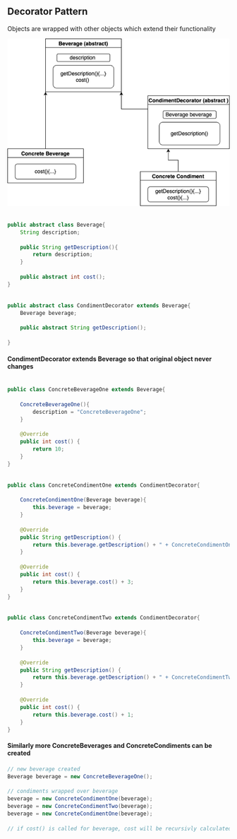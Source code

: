 ## Decorator Pattern

Objects are wrapped with other objects which extend their functionality 

![alt text](https://github.com/sidhant293/Essential-Algorithms/blob/main/Design%20Patterns/Assets/Decorator_Pattern.drawio.png)

```java

public abstract class Beverage{
    String description;

    public String getDescription(){
        return description;
    }

    public abstract int cost();
}

```

```java

public abstract class CondimentDecorator extends Beverage{
    Beverage beverage;

    public abstract String getDescription();

}

```

#### CondimentDecorator extends Beverage so that original object never changes

```java

public class ConcreteBeverageOne extends Beverage{

    ConcreteBeverageOne(){
        description = "ConcreteBeverageOne";
    }

    @Override
    public int cost() {
        return 10;
    }
}

```

```java

public class ConcreteCondimentOne extends CondimentDecorator{

    ConcreteCondimentOne(Beverage beverage){
        this.beverage = beverage;
    }

    @Override
    public String getDescription() {
        return this.beverage.getDescription() + " + ConcreteCondimentOne";
    }

    @Override
    public int cost() {
        return this.beverage.cost() + 3;
    }
}

```

```java

public class ConcreteCondimentTwo extends CondimentDecorator{

    ConcreteCondimentTwo(Beverage beverage){
        this.beverage = beverage;
    }

    @Override
    public String getDescription() {
        return this.beverage.getDescription() + " + ConcreteCondimentTwo";
    }

    @Override
    public int cost() {
        return this.beverage.cost() + 1;
    }
}

```
#### Similarly more ConcreteBeverages and ConcreteCondiments can be created

```java
// new beverage created
Beverage beverage = new ConcreteBeverageOne();

// condiments wrapped over beverage
beverage = new ConcreteCondimentOne(beverage);
beverage = new ConcreteCondimentTwo(beverage);
beverage = new ConcreteCondimentOne(beverage);

// if cost() is called for beverage, cost will be recursivly calculated
```
